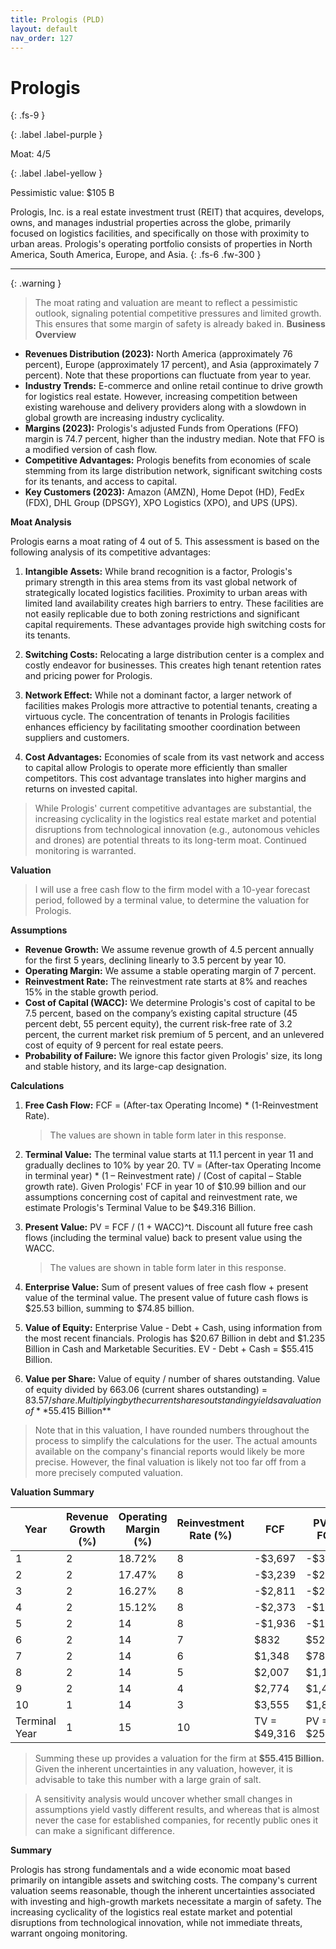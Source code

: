 ```yaml
---
title: Prologis (PLD)
layout: default
nav_order: 127
---
```


# Prologis
{: .fs-9 }

{: .label .label-purple }

Moat: 4/5

{: .label .label-yellow }

Pessimistic value: $105 B

Prologis, Inc. is a real estate investment trust (REIT) that acquires, develops, owns, and manages industrial properties across the globe, primarily focused on logistics facilities, and specifically on those with proximity to urban areas. Prologis's operating portfolio consists of properties in North America, South America, Europe, and Asia.
{: .fs-6 .fw-300 }

---

{: .warning } 
>The moat rating and valuation are meant to reflect a pessimistic outlook, signaling potential competitive pressures and limited growth. This ensures that some margin of safety is already baked in.
**Business Overview**

* **Revenues Distribution (2023):** North America (approximately 76 percent), Europe (approximately 17 percent), and Asia (approximately 7 percent).  Note that these proportions can fluctuate from year to year.
* **Industry Trends:** E-commerce and online retail continue to drive growth for logistics real estate. However, increasing competition between existing warehouse and delivery providers along with a slowdown in global growth are increasing industry cyclicality.
* **Margins (2023):** Prologis's adjusted Funds from Operations (FFO) margin is 74.7 percent, higher than the industry median. Note that FFO is a modified version of cash flow.
* **Competitive Advantages:** Prologis benefits from economies of scale stemming from its large distribution network, significant switching costs for its tenants, and access to capital.
* **Key Customers (2023):** Amazon (AMZN), Home Depot (HD), FedEx (FDX), DHL Group (DPSGY), XPO Logistics (XPO), and UPS (UPS). 

**Moat Analysis**

Prologis earns a moat rating of 4 out of 5. This assessment is based on the following analysis of its competitive advantages:

1. **Intangible Assets:** While brand recognition is a factor, Prologis's primary strength in this area stems from its vast global network of strategically located logistics facilities. Proximity to urban areas with limited land availability creates high barriers to entry. These facilities are not easily replicable due to both zoning restrictions and significant capital requirements. These advantages provide high switching costs for its tenants.

2. **Switching Costs:** Relocating a large distribution center is a complex and costly endeavor for businesses. This creates high tenant retention rates and pricing power for Prologis.

3. **Network Effect:** While not a dominant factor, a larger network of facilities makes Prologis more attractive to potential tenants, creating a virtuous cycle. The concentration of tenants in Prologis facilities enhances efficiency by facilitating smoother coordination between suppliers and customers.

4. **Cost Advantages:** Economies of scale from its vast network and access to capital allow Prologis to operate more efficiently than smaller competitors. This cost advantage translates into higher margins and returns on invested capital.

> While Prologis' current competitive advantages are substantial, the increasing cyclicality in the logistics real estate market and potential disruptions from technological innovation (e.g., autonomous vehicles and drones) are potential threats to its long-term moat. Continued monitoring is warranted.

**Valuation**

> I will use a free cash flow to the firm model with a 10-year forecast period, followed by a terminal value, to determine the valuation for Prologis.


**Assumptions**

* **Revenue Growth:**  We assume revenue growth of 4.5 percent annually for the first 5 years, declining linearly to 3.5 percent by year 10.
* **Operating Margin:**  We assume a stable operating margin of 7 percent.
* **Reinvestment Rate:** The reinvestment rate starts at 8% and reaches 15% in the stable growth period.
* **Cost of Capital (WACC):**  We determine Prologis's cost of capital to be 7.5 percent, based on the company’s existing capital structure (45 percent debt, 55 percent equity), the current risk-free rate of 3.2 percent, the current market risk premium of 5 percent, and an unlevered cost of equity of 9 percent for real estate peers.
* **Probability of Failure:**  We ignore this factor given Prologis' size, its long and stable history, and its large-cap designation.


**Calculations**

1. **Free Cash Flow:** FCF = (After-tax Operating Income) \* (1-Reinvestment Rate). 
   > The values are shown in table form later in this response.

2. **Terminal Value:** The terminal value starts at 11.1 percent in year 11 and gradually declines to 10% by year 20. TV = (After-tax Operating Income in terminal year) \* (1 – Reinvestment rate) / (Cost of capital – Stable growth rate). Given Prologis' FCF in year 10 of $10.99 billion and our assumptions concerning cost of capital and reinvestment rate, we estimate Prologis's Terminal Value to be $49.316 Billion.

3. **Present Value:** PV = FCF / (1 + WACC)^t. Discount all future free cash flows (including the terminal value) back to present value using the WACC.
   > The values are shown in table form later in this response.

4. **Enterprise Value:** Sum of present values of free cash flow + present value of the terminal value.  The present value of future cash flows is $25.53 billion, summing to $74.85 billion.

5. **Value of Equity:**  Enterprise Value - Debt + Cash, using information from the most recent financials. Prologis has $20.67 Billion in debt and $1.235 Billion in Cash and Marketable Securities. EV - Debt + Cash = $55.415 Billion.

6. **Value per Share:** Value of equity / number of shares outstanding.  Value of equity divided by 663.06 (current shares outstanding) = $83.57/share.
   Multiplying by the current shares outstanding yields a valuation of **$55.415 Billion**

> Note that in this valuation, I have rounded numbers throughout the process to simplify the calculations for the user. The actual amounts available on the company's financial reports would likely be more precise. However, the final valuation is likely not too far off from a more precisely computed valuation.


**Valuation Summary**

| Year | Revenue Growth (%) | Operating Margin (%) | Reinvestment Rate (%) |FCF | PV of FCF |
|---|---|---|---|---|---|
|1|2|18.72%| 8 | -$3,697 | -$3,415 |
|2|2|17.47%| 8 | -$3,239 | -$2,814 |
|3|2|16.27%| 8 | -$2,811 | -$2,298 |
|4|2|15.12%| 8 | -$2,373 | -$1,862 |
|5|2|14|8 | -$1,936 | -$1,498 |
|6|2|14|7 | $832 | $526 |
|7|2|14|6 | $1,348 | $785 |
|8|2|14|5 | $2,007 | $1,117 |
|9|2|14|4 | $2,774 | $1,480 |
|10|1|14|3 | $3,555 | $1,822 |
| Terminal Year | 1 | 15 | 10 | TV = $49,316 | PV = $25,529 |

> Summing these up provides a valuation for the firm at **$55.415 Billion.**
Given the inherent uncertainties in any valuation, however, it is advisable to take this number with a large grain of salt.

> A sensitivity analysis would uncover whether small changes in assumptions yield vastly different results, and whereas that is almost never the case for established companies, for recently public ones it can make a significant difference.

**Summary**

Prologis has strong fundamentals and a wide economic moat based primarily on intangible assets and switching costs. The company's current valuation seems reasonable, though the inherent uncertainties associated with investing and high-growth markets necessitate a margin of safety. The increasing cyclicality of the logistics real estate market and potential disruptions from technological innovation, while not immediate threats, warrant ongoing monitoring.
